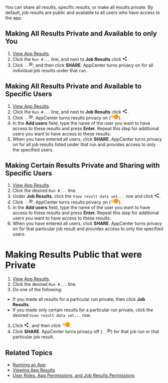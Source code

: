 You can share all results, specific results, or make all results private. By default, job results are public and available to all users who have access to the app.

## Making All Results Private and Available to only You

1. [View App Results](viewing-results.md).
2. Click the `Run #...` line, and next to **Job Results** click ![share results button](images/share-results.png).
3. Click ![privacy off button](images/slider-off.png), and then click **SHARE**. AppCenter turns privacy on for all individual job results under that run.

## Making All Results Private and Available to Specific Users

1. [View App Results](viewing-results.md).
2. Click the `Run #...` line, and next to **Job Results** click ![share results button](images/share-results.png).
3. Click ![privacy off button](images/slider-off.png). AppCenter turns results privacy on (![privacy on button](images/slider-on.png)).
4. In the **Add users** field, type the name of the user you want to have access to these results and press **Enter.** Repeat this step for additional users you want to have access to these results.
5. When you have entered all users, click **SHARE**. AppCenter turns privacy on for all job results listed under that run and provides access to only the specified users.

## Making Certain Results Private and Sharing with Specific Users

1. [View App Results](viewing-results.md).
2. Click the desired `Run #...` line.
3. Under **Job Results**, click the ```View result data set...``` row and click ![share results button](images/share-results.png).
3. Click ![privacy off button](images/slider-off.png). AppCenter turns results privacy on (![privacy on button](images/slider-on.png)).
4. In the **Add users** field, type the name of the user you want to have access to these results and press **Enter.** Repeat this step for additional users you want to have access to these results.
5. When you have entered all users, click **SHARE**. AppCenter turns privacy on for that particular job result and provides access to only the specified users. 

# Making Results Public that were Private

1. [View App Results](viewing-results.md).
2. Click the desired `Run #...` line.
3. Do one of the following:
  * If you made all results for a particular run private, then click **Job Results**.
  * If you made only certain results for a particular run private, click the desired ```View result data set...``` row.
3. Click ![share results button](images/share-results.png), and then click ![privacy on button](images/slider-on.png). 
4. Click **SHARE**. AppCenter turns privacy off (![privacy off button](images/slider-off.png)) for that job run or that particular job result. 

## Related Topics
* [Running an App](running-app.md)
* [Viewing App Results](viewing-results.md)
* [User Roles, App Permissions, and Job Results Permissions](app-permission-user-role.md)
